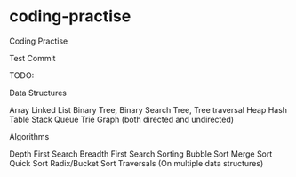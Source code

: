 # coding-practise
Coding Practise

Test Commit

TODO:

Data Structures

Array
Linked List
Binary Tree, Binary Search Tree, Tree traversal
Heap
Hash Table
Stack
Queue
Trie
Graph (both directed and undirected)
 

Algorithms

Depth First Search
Breadth First Search
Sorting
Bubble Sort
Merge Sort
Quick Sort
Radix/Bucket Sort
Traversals (On multiple data structures)  